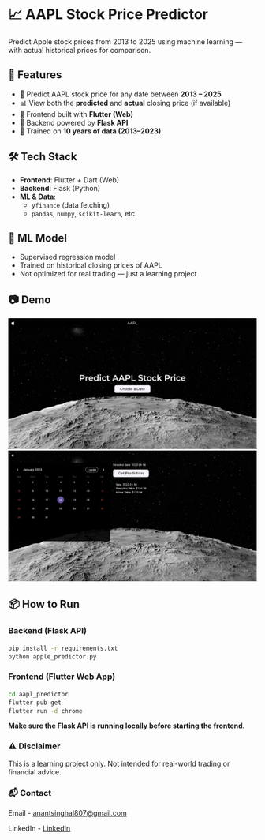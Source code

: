 # 📈 AAPL Stock Price Predictor
Predict Apple stock prices from 2013 to 2025 using machine learning — with actual historical prices for comparison.

## 🚀 Features
- 🔮 Predict AAPL stock price for any date between **2013 – 2025**
- 📊 View both the **predicted** and **actual** closing price (if available)
- 📱 Frontend built with **Flutter (Web)**
- 🔌 Backend powered by **Flask API**
- 🧠 Trained on **10 years of data (2013–2023)**

## 🛠️ Tech Stack

- **Frontend**: Flutter + Dart (Web)
- **Backend**: Flask (Python)
- **ML & Data**:
  - `yfinance` (data fetching)
  - `pandas`, `numpy`, `scikit-learn`, etc.

## 🧠 ML Model

- Supervised regression model
- Trained on historical closing prices of AAPL
- Not optimized for real trading — just a learning project

## 📷 Demo
![App Screenshot](webapp.jpeg)
![App Screenshot](demo.png)

## 📦 How to Run
### Backend (Flask API)
```bash
pip install -r requirements.txt
python apple_predictor.py
```
### Frontend (Flutter Web App)
```bash
cd aapl_predictor
flutter pub get
flutter run -d chrome
```
**Make sure the Flask API is running locally before starting the frontend.**

### ⚠️ Disclaimer
This is a learning project only. Not intended for real-world trading or financial advice.

### 📬 Contact
Email - anantsinghal807@gmail.com

LinkedIn - [LinkedIn ](https://www.linkedin.com/in/anant-singhal-linkdn/)
